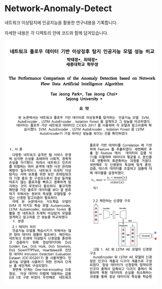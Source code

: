 # Network-Anomaly-Detect

네트워크 이상탐지에 인공지능을 활용한 연구내용을 기록합니다.

자세한 내용은 각 디렉토리 안에 코드와 함께 담겨있습니다.

<img src='/main.png'>
